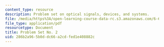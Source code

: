 ```yaml
---
content_type: resource
description: Problem set on optical signals, devices, and systems.
file: /media/https%3A/open-learning-course-data-rc.s3.amazonaws.com/6-637-optical-signals-devices-and-systems-spring-2003/286b2a965b0ddc66a2cdfed1e408882c_6637pset2.pdf
file_type: application/pdf
resourcetype: Document
title: Problem Set No. 2
uid: 286b2a96-5b0d-dc66-a2cd-fed1e408882c
---
```

